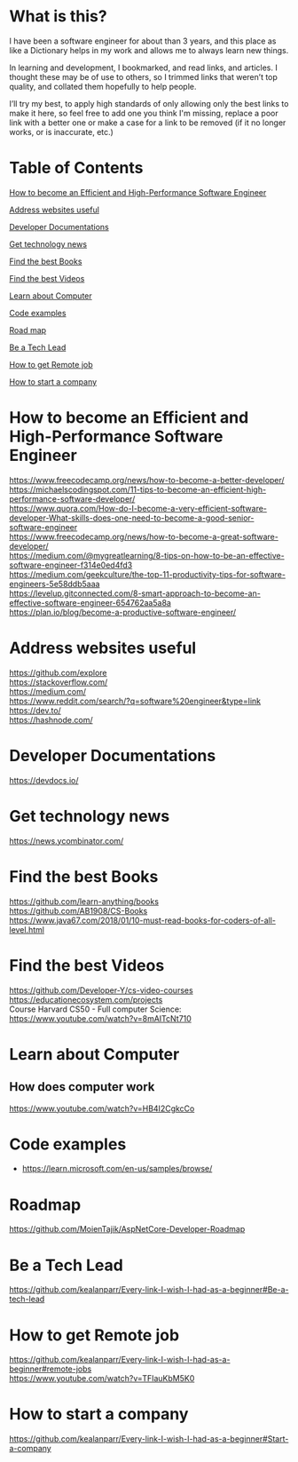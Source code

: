 # What is this?
I have been a software engineer for about than 3 years, and this place as like a Dictionary helps in my work and allows me to always learn new things.

In learning and development, I bookmarked, and read links, and articles. I thought these may be of use to others, so I trimmed links that weren’t top quality, and collated them hopefully to help people.

I’ll try my best, to apply high standards of only allowing only the best links to make it here, so feel free to add one you think I'm missing, replace a poor link with a better one or make a case for a link to be removed (if it no longer works, or is inaccurate, etc.)

# Table of Contents  
[How to become an Efficient and High-Performance Software Engineer](#how-to-become-an-efficient-and-high-performance-software-engineer)

[Address websites useful](#address-websites-useful)

[Developer Documentations](#developer-documentations)

[Get technology news](#get-technology-news)

[Find the best Books](#find-the-best-books)

[Find the best Videos](#find-the-best-videos)

[Learn about Computer](#learn-about-computer)

[Code examples](#code-examples)

[Road map](#roadmap)

[Be a Tech Lead](#be-a-tech-lead)

[How to get Remote job](#how-to-get-remote-job)

[How to start a company](#how-to-start-a-company)

# How to become an Efficient and High-Performance Software Engineer

https://www.freecodecamp.org/news/how-to-become-a-better-developer/ <br/>
https://michaelscodingspot.com/11-tips-to-become-an-efficient-high-performance-software-developer/ <br/>
https://www.quora.com/How-do-I-become-a-very-efficient-software-developer-What-skills-does-one-need-to-become-a-good-senior-software-engineer <br/>
https://www.freecodecamp.org/news/how-to-become-a-great-software-developer/ <br/>
https://medium.com/@mygreatlearning/8-tips-on-how-to-be-an-effective-software-engineer-f314e0ed4fd3 <br/>
https://medium.com/geekculture/the-top-11-productivity-tips-for-software-engineers-5e58ddb5aaa <br/>
https://levelup.gitconnected.com/8-smart-approach-to-become-an-effective-software-engineer-654762aa5a8a <br/>
https://plan.io/blog/become-a-productive-software-engineer/

# Address websites useful
https://github.com/explore <br/>
https://stackoverflow.com/ <br/>
https://medium.com/ <br/>
https://www.reddit.com/search/?q=software%20engineer&type=link <br/>
https://dev.to/ <br/>
https://hashnode.com/

# Developer Documentations
https://devdocs.io/

# Get technology news
https://news.ycombinator.com/

# Find the best Books
https://github.com/learn-anything/books <br/>
https://github.com/AB1908/CS-Books <br/>
https://www.java67.com/2018/01/10-must-read-books-for-coders-of-all-level.html

# Find the best Videos
https://github.com/Developer-Y/cs-video-courses <br/>
https://educationecosystem.com/projects <br/>
Course Harvard CS50 - Full computer Science: https://www.youtube.com/watch?v=8mAITcNt710

# Learn about Computer
## How does computer work
https://www.youtube.com/watch?v=HB4I2CgkcCo

# Code examples
- https://learn.microsoft.com/en-us/samples/browse/

# Roadmap
https://github.com/MoienTajik/AspNetCore-Developer-Roadmap

# Be a Tech Lead
https://github.com/kealanparr/Every-link-I-wish-I-had-as-a-beginner#Be-a-tech-lead

# How to get Remote job
https://github.com/kealanparr/Every-link-I-wish-I-had-as-a-beginner#remote-jobs <br/>
https://www.youtube.com/watch?v=TFIauKbM5K0

# How to start a company
https://github.com/kealanparr/Every-link-I-wish-I-had-as-a-beginner#Start-a-company
